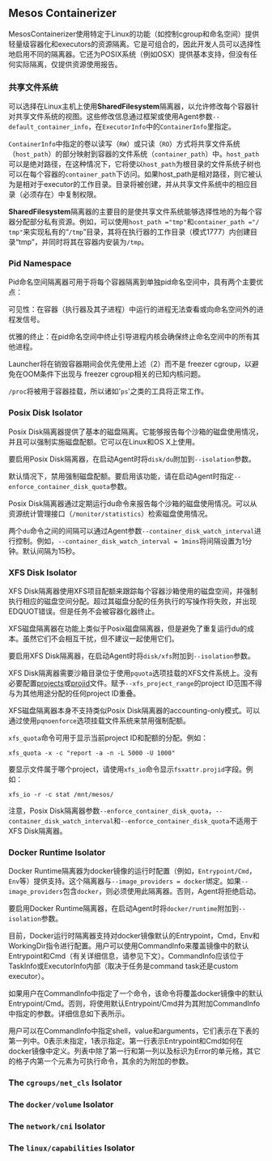 ## Mesos Containerizer

MesosContainerizer使用特定于Linux的功能（如控制cgroup和命名空间）提供轻量级容器化和executors的资源隔离。它是可组合的，因此开发人员可以选择性地启用不同的隔离器。它还为POSIX系统（例如OSX）提供基本支持，但没有任何实际隔离，仅提供资源使用报告。

### 共享文件系统

可以选择在Linux主机上使用**SharedFilesystem**隔离器，以允许修改每个容器针对共享文件系统的视图。这些修改信息通过框架或使用Agent参数`--default_container_info`，在`ExecutorInfo`中的`ContainerInfo`里指定。

`ContainerInfo`中指定的卷以读写（`RW`）或只读（`RO`）方式将共享文件系统（`host_path`）的部分映射到容器的文件系统（`container_path`）中。`host_path`可以是绝对路径，在这种情况下，它将使以`host_path`为根目录的文件系统子树也可以在每个容器的`container_path`下访问。如果host\_path是相对路径，则它被认为是相对于executor的工作目录。目录将被创建，并从共享文件系统中的相应目录（必须存在）中复制权限。

**SharedFilesystem**隔离器的主要目的是使共享文件系统能够选择性地的为每个容器分配部分私有资源。例如，可以使用`host_path ="tmp"`和`container_path ="/ tmp"`来实现私有的“`/tmp`”目录，其将在执行器的工作目录（模式1777）内创建目录“tmp”，并同时将其在容器内安装为`/tmp`。

### **Pid Namespace**

Pid命名空间隔离器可用于将每个容器隔离到单独pid命名空间中，具有两个主要优点：

可见性：在容器（执行器及其子进程）中运行的进程无法查看或向命名空间外的进程发信号。

优雅的终止：在pid命名空间中终止引导进程内核会确保终止命名空间中的所有其他进程。

Launcher将在销毁容器期间会优先使用上述（2）而不是 freezer cgroup，以避免在OOM条件下出现与 freezer cgroup相关的已知内核问题。

`/proc`将被用于容器挂载，所以诸如'`ps`'之类的工具将正常工作。

### **Posix Disk Isolator**

Posix Disk隔离器提供了基本的磁盘隔离。它能够报告每个沙箱的磁盘使用情况，并且可以强制实施磁盘配额。它可以在Linux和OS X上使用。

要启用Posix Disk隔离器，在启动Agent时将`disk/du`附加到`--isolation`参数。

默认情况下，禁用强制磁盘配额。要启用该功能，请在启动Agent时指定`--enforce_container_disk_quota`参数。

Posix Disk隔离器通过定期运行du命令来报告每个沙箱的磁盘使用情况。可以从资源统计管理接口（`/monitor/statistics`）检索磁盘使用情况。

两个`du`命令之间的间隔可以通过Agent参数`--container_disk_watch_interval`进行控制。例如，`--container_disk_watch_interval = 1mins`将间隔设置为1分钟。默认间隔为15秒。

### **XFS Disk Isolator**

XFS Disk隔离器使用XFS项目配额来跟踪每个容器沙箱使用的磁盘空间，并强制执行相应的磁盘空间分配。超过其磁盘分配的任务执行的写操作将失败，并出现EDQUOT错误。但是任务不会被容器化器终止。

XFS磁盘隔离器在功能上类似于Posix磁盘隔离器，但是避免了重复运行du的成本。虽然它们不会相互干扰，但不建议一起使用它们。

要启用XFS Disk隔离器，在启动Agent时将`disk/xfs`附加到`--isolation`参数。

XFS Disk隔离器需要沙箱目录位于使用`pquota`选项挂载的XFS文件系统上。没有必要配置[projects](http://man7.org/linux/man-pages/man5/projects.5.html)或[projid](http://man7.org/linux/man-pages/man5/projid.5.html)文件。赋予`--xfs_project_range`的project ID范围不得与为其他用途分配的任何project ID重叠。

XFS磁盘隔离器本身不支持类似Posix Disk隔离器的accounting-only模式。可以通过使用`pqnoenforce`选项挂载文件系统来禁用强制配额。

`xfs_quota`命令可用于显示当前project ID和配额的分配。例如：

```
xfs_quota -x -c "report -a -n -L 5000 -U 1000"
```

要显示文件属于哪个project，请使用`xfs_io`命令显示`fsxattr.projid`字段。例如：

```
xfs_io -r -c stat /mnt/mesos/
```

注意，Posix Disk隔离器参数`--enforce_container_disk_quota`，`--container_disk_watch_interval`和`--enforce_container_disk_quota`不适用于XFS Disk隔离器。

### **Docker Runtime Isolator**

Docker Runtime隔离器为docker镜像的运行时配置（例如，`Entrypoint/Cmd`，`Env`等）提供支持。这个隔离器与`--image_providers = docker`绑定。如果`--image_providers`包含`docker`，则必须使用此隔离器。否则，Agent将拒绝启动。

要启用Docker Runtime隔离器，在启动Agent时将`docker/runtime`附加到`--isolation`参数。

目前，Docker运行时隔离器支持对docker镜像默认的Entrypoint，Cmd，Env和WorkingDir指令进行配置。用户可以使用CommandInfo来覆盖镜像中的默认Entrypoint和Cmd（有关详细信息，请参见下文）。CommandInfo应该位于TaskInfo或ExecutorInfo内部（取决于任务是command task还是custom executor）。

如果用户在CommandInfo中指定了一个命令，该命令将覆盖docker镜像中的默认Entrypoint\/Cmd。否则，将使用默认Entrypoint\/Cmd并为其附加CommandInfo中指定的参数。详细信息如下表所示。

用户可以在CommandInfo中指定shell，value和arguments，它们表示在下表的第一列中。0表示未指定，1表示指定。第一行表示Entrypoint和Cmd如何在docker镜像中定义。列表中除了第一行和第一列以及标识为Error的单元格，其它的格子内第一个元素为可执行命令，其余的为附加的参数。



### **The **`cgroups/net_cls`** Isolator**

### **The **`docker/volume`** Isolator**

### **The **`network/cni`** Isolator**

### **The **`linux/capabilities`** Isolator**

